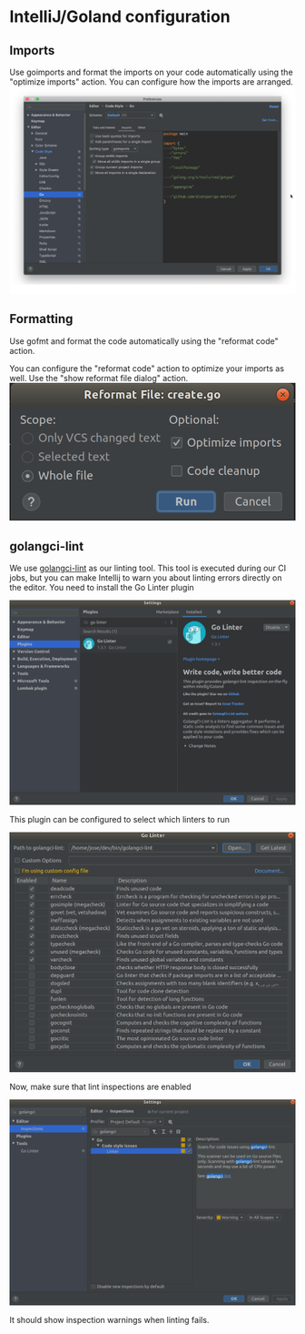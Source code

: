# IntelliJ/Goland configuration

## Imports

Use goimports and format the imports on your code automatically using the "optimize imports" action.
You can configure how the imports are arranged.
![](images/imports.png)

## Formatting

Use gofmt and format the code automatically using the "reformat code" action.

You can configure the "reformat code" action to optimize your imports as well. Use the "show reformat file dialog" action.
![](images/reformat_imports.png)

## golangci-lint

We use [golangci-lint](https://github.com/golangci/golangci-lint) as our linting tool. This tool is executed during our CI jobs, but you can make Intellij to warn you
about linting errors directly on the editor.
You need to install the Go Linter plugin


![](images/go-linter-plugin.png)

This plugin can be configured to select which linters to run


![](images/golangci-lint.png)

Now, make sure that lint inspections are enabled


![](images/golangci-lint-inspection.png)

It should show inspection warnings when linting fails.
